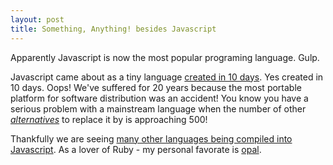 ```yaml
---
layout: post
title: Something, Anything! besides Javascript
---
```

Apparently Javascript is now the most popular programing language. Gulp.

Javascript came about as a tiny language [created in 10 days](https://www.destroyallsoftware.com/talks/the-birth-and-death-of-javascript).
Yes created in 10 days. Oops! We've suffered for 20 years because the most portable platform for software distribution was an accident! You know you have a serious problem with a mainstream language when the number of other [*alternatives*](https://github.com/jashkenas/coffeescript/wiki/list-of-languages-that-compile-to-js) to replace it
by is approaching 500!

Thankfully we are seeing [many other languages being compiled into Javascript](https://github.com/jashkenas/coffeescript/wiki/list-of-languages-that-compile-to-js).
As a lover of Ruby - my personal favorate is [opal](http://opalrb.org/).
